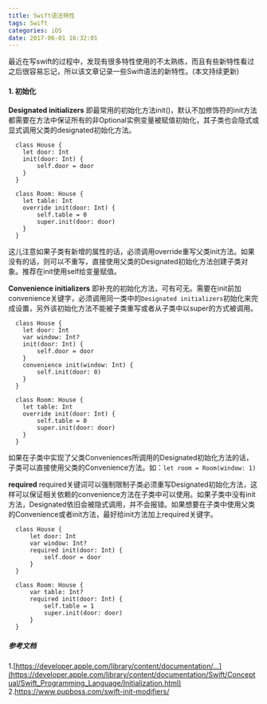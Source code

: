 ```yaml
---
title: Swift语法特性
tags: Swift
categories: iOS
date: 2017-06-01 16:32:01
---
```


最近在写swift的过程中，发现有很多特性使用的不太熟练，而且有些新特性看过之后很容易忘记，所以该文章记录一些Swift语法的新特性。(本文持续更新)  

#### 1. 初始化

**Designated initializers**
即最常用的初始化方法init()，默认不加修饰符的init方法都需要在方法中保证所有的非Optional实例变量被赋值初始化，其子类也会隐式或显式调用父类的designated初始化方法。  

```
  class House {
    let door: Int
    init(door: Int) {
        self.door = door
    }
  }

  class Room: House {
    let table: Int
    override init(door: Int) {
        self.table = 0
        super.init(door: door)
    }
  }
```  
这儿注意如果子类有新增的属性的话，必须调用override重写父类init方法。如果没有的话，则可以不重写，直接使用父类的Designated初始化方法创建子类对象。推荐在init使用self给变量赋值。

<!--more-->  

**Convenience initializers**
即补充的初始化方法，可有可无。需要在init前加convenience关键字，必须调用同一类中的`Designated initializers`初始化来完成设置，另外该初始化方法不能被子类重写或者从子类中以super的方式被调用。

```
  class House {
    let door: Int
    var window: Int?
    init(door: Int) {
        self.door = door
    }
    convenience init(window: Int) {
        self.init(door: 0)
    }
  }

  class Room: House {
    let table: Int
    override init(door: Int) {
        self.table = 0
        super.init(door: door)
    }
  }
```

如果在子类中实现了父类Conveniences所调用的Designated初始化方法的话，子类可以直接使用父类的Convenience方法。如：`let room = Room(window: 1)`   

**required**
required关键词可以强制限制子类必须重写Designated初始化方法，这样可以保证相关依赖的convenience方法在子类中可以使用。如果子类中没有init方法，Designated依旧会被隐式调用，并不会报错。如果想要在子类中使用父类的Convenience或者init方法，最好给init方法加上required关键字。

```
  class House {
      let door: Int
      var window: Int?
      required init(door: Int) {
          self.door = door
      }
  }

  class Room: House {
      var table: Int?
      required init(door: Int) {
          self.table = 1
          super.init(door: door)
      }
  }

```




##### 参考文档
1.[https://developer.apple.com/library/content/documentation/...](https://developer.apple.com/library/content/documentation/Swift/Conceptual/Swift_Programming_Language/Initialization.html)  
2.https://www.pupboss.com/swift-init-modifiers/
